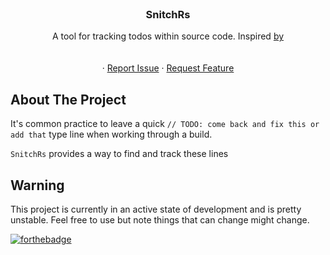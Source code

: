 <br />
<div align="center">
<h3 align="center">SnitchRs</h3>

  <p align="center">
    A tool for tracking todos within source code. Inspired <a href="https://github.com/tsoding/snitch#example-1">by</a>
    <br />
    <br />
    <br />
    <!-- <a href="https://github.com/github_username/repo_name">View Demo</a> -->
    ·
    <a href="https://github.com/kjoedicker/snitch-rs/issues">Report Issue</a>
    ·
    <a href="https://github.com/kjoedicker/snitch-rs/issues">Request Feature</a>
  </p>
</div>

<!-- ABOUT THE PROJECT -->
## About The Project

It's common practice to leave a quick `// TODO: come back and fix this or add that` type line when working through a build.

`SnitchRs` provides a way to find and track these lines

## Warning

This project is currently in an active state of development and is pretty unstable. Feel free to use but note things that can change might change.


[![forthebadge](https://forthebadge.com/images/badges/made-with-rust.svg)](https://forthebadge.com)

